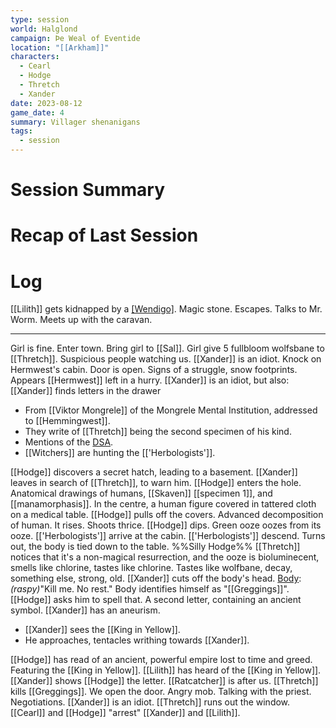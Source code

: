 ```yaml
---
type: session
world: Halglond
campaign: Þe Weal of Eventide
location: "[[Arkham]]"
characters:
  - Cearl
  - Hodge
  - Thretch
  - Xander
date: 2023-08-12
game_date: 4
summary: Villager shenanigans
tags:
  - session
---
```

# Session Summary
# Recap of Last Session

# Log
[[Lilith]] gets kidnapped by a [[Wendigo]](?).
Magic stone.
Escapes.
Talks to Mr. Worm.
Meets up with the caravan.

---
Girl is fine.
Enter town.
Bring girl to [[Sal]].
Girl give 5 fullbloom wolfsbane to [[Thretch]].
Suspicious people watching us.
[[Xander]] is an idiot.
Knock on Hermwest's cabin.
Door is open.
Signs of a struggle, snow footprints.
Appears [[Hermwest]] left in a hurry.
[[Xander]] is an idiot, but also:
[[Xander]] finds letters in the drawer 
 - From [[Viktor Mongrele]] of the Mongrele Mental Institution, addressed to [[Hemmingwest]]. 
 - They write of [[Thretch]] being the second specimen of his kind.
 - Mentions of the [DSA](Dunwich%20Science%20Association.md).
 - [[Witchers]] are hunting the [['Herbologists']].

[[Hodge]] discovers a secret hatch, leading to a basement.
[[Xander]] leaves in search of [[Thretch]], to warn him.
[[Hodge]] enters the hole.
Anatomical drawings of humans, [[Skaven]] [[specimen 1]], and [[manamorphasis]].
In the centre, a human figure covered in tattered cloth on a medical table.
[[Hodge]] pulls off the covers.
Advanced decomposition of human.
It rises.
Shoots thrice.
[[Hodge]] dips.
Green ooze oozes from its ooze.
[['Herbologists']] arrive at the cabin.
[['Herbologists']] descend.
Turns out, the body is tied down to the table. %%Silly Hodge%%
[[Thretch]] notices that it's a non-magical resurrection, and the ooze is bioluminecent, smells like chlorine, tastes like chlorine.  Tastes like wolfbane, decay, something else, strong, old.
[[Xander]] cuts off the body's head.
[Body](Greggings): *(raspy)*"Kill me.  No rest."
Body identifies himself as "[[Greggings]]".
[[Hodge]] asks him to spell that.
A second letter, containing an ancient symbol.
[[Xander]] has an aneurism.
 - [[Xander]] sees the [[King in Yellow]].
 - He approaches, tentacles writhing towards [[Xander]].

[[Hodge]] has read of an ancient, powerful empire lost to time and greed.  Featuring the [[King in Yellow]].
[[Lilith]] has heard of the [[King in Yellow]].
[[Xander]] shows [[Hodge]] the letter.
[[Ratcatcher]] is after us.
[[Thretch]] kills [[Greggings]].
We open the door.
Angry mob.
Talking with the priest.
Negotiations.
[[Xander]] is an idiot.
[[Thretch]] runs out the window.
[[Cearl]] and [[Hodge]] "arrest" [[Xander]] and [[Lilith]].
